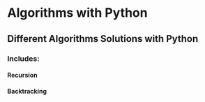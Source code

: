 # Algorithms with Python 

## Different Algorithms Solutions with Python


### Includes:

#### Recursion
#### Backtracking
